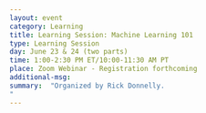 ```yaml
---
layout: event
category: Learning
title: Learning Session: Machine Learning 101
type: Learning Session
day: June 23 & 24 (two parts)
time: 1:00-2:30 PM ET/10:00-11:30 AM PT
place: Zoom Webinar - Registration forthcoming
additional-msg:
summary:  "Organized by Rick Donnelly. 
"
---
```


